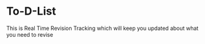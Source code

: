 # To-D-List
This is Real Time Revision Tracking which will keep you updated about what you need to revise
